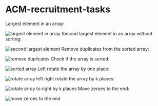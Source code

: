 # ACM-recruitment-tasks
Largest element in an array:

![largest element in array](https://github.com/user-attachments/assets/35e59509-e060-4d57-8267-96147e69a607)
 Second largest element in an array without sorting:
 
![second largest element](https://github.com/user-attachments/assets/9d3458ef-1478-4b5b-af9f-251a55d3596d)
Remove duplicates from the sorted array:

![remove duplicates](https://github.com/user-attachments/assets/80c5c9d1-4af4-4a52-ac31-6cdbb1b7212d)
Check if the array is sorted:

![sorted array](https://github.com/user-attachments/assets/3d65afb5-a40c-4e39-b9a7-0a392af96fc3)
Left rotate the array by one place:

![rotate array left](https://github.com/user-attachments/assets/f86b4f06-624c-4308-89e8-f5d8559c53e9)
right rotate the array by k places:

![rotate array to right by k places](https://github.com/user-attachments/assets/ee61e345-a0f0-4919-b5ce-baad63d8a7e0)
Move zeroes to the end:

![move zeroes to the end](https://github.com/user-attachments/assets/cdc9236b-a0f1-4ec7-80ea-741945915994)
